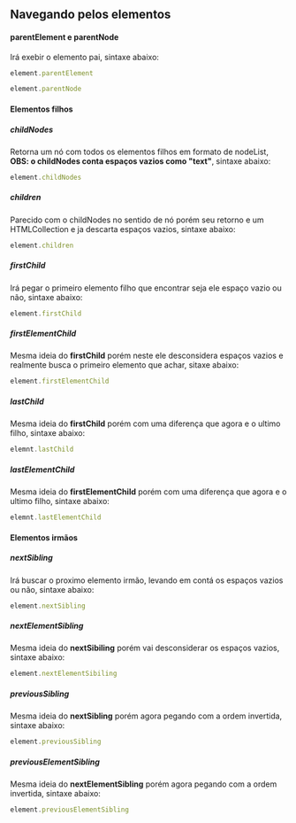 ## Navegando pelos elementos

#### parentElement e parentNode
Irá exebir o elemento pai, sintaxe abaixo:
```js
element.parentElement

element.parentNode
```

#### Elementos filhos 

##### childNodes
Retorna um nó com todos os elementos filhos em formato de nodeList, **OBS: o childNodes conta espaços vazios como "text"**, sintaxe abaixo:
```js
element.childNodes
```

##### children
Parecido com o childNodes no sentido de nó porém seu retorno e um HTMLCollection e ja descarta espaços vazios, sintaxe abaixo:
```js
element.children
```

##### firstChild
Irá pegar o primeiro elemento filho que encontrar seja ele espaço vazio ou não, sintaxe abaixo:
```js
element.firstChild
```

##### firstElementChild
Mesma ideia do **firstChild** porém neste ele desconsidera espaços vazios e realmente busca o primeiro elemento que achar, sitaxe abaixo:
```js
element.firstElementChild
```  

##### lastChild
Mesma ideia do **firstChild** porém com uma diferença que agora e o ultimo filho, sintaxe abaixo:
```js
elemnt.lastChild
```

##### lastElementChild
Mesma ideia do **firstElementChild** porém com uma diferença que agora e o ultimo filho, sintaxe abaixo: 
```js
elemnt.lastElementChild
```

#### Elementos irmãos

##### nextSibling
Irá buscar o proximo elemento irmão, levando em contá os espaços vazios ou não, sintaxe abaixo:
```js
element.nextSibling
```

##### nextElementSibling
Mesma ideia do **nextSibiling** porém vai desconsiderar os espaços vazios, sintaxe abaixo:
```js
element.nextElementSibiling
```

##### previousSibling
Mesma ideia do **nextSibling** porém agora pegando com a ordem invertida, sintaxe abaixo:
```js
element.previousSibling
```

##### previousElementSibling
Mesma ideia do **nextElementSibling** porém agora pegando com a ordem invertida, sintaxe abaixo:
```js
element.previousElementSibling
```